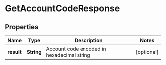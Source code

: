 
# GetAccountCodeResponse

## Properties
Name | Type | Description | Notes
------------ | ------------- | ------------- | -------------
**result** | **String** | Account code encoded in hexadecimal string |  [optional]



